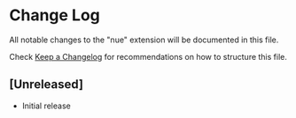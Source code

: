 # Change Log

All notable changes to the "nue" extension will be documented in this file.

Check [Keep a Changelog](http://keepachangelog.com/) for recommendations on how to structure this file.

## [Unreleased]

- Initial release